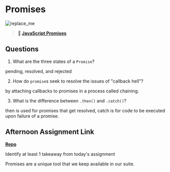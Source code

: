 # Promises

![replace_me](https://codeworks.blob.core.windows.net/public/assets/img/illustrations/placeholder.svg)

> **📖 [JavaScript Promises](https://codeworksacademy.com/fs-student-guide/resources/wk4/02-Promises)**

## Questions

1. What are the three states of a `Promise`?

pending, resolved, and rejected

2. How do `promise`s seek to resolve the issues of "callback hell"?

by attaching callbacks to promises in a process called chaining.

3. What is the difference between `.then()` and `.catch()`?


then is used for promises that get resolved, catch is for code to be executed upon failure of a promise.
## Afternoon Assignment Link

**[Repo](https://github.com/DonlynFGI/GregsList)**

Identify at least 1 takeaway from today's assignment

Promises are a unique tool that we keep available in our suite.